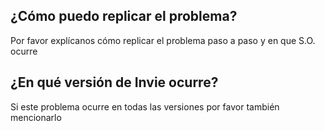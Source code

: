 ## ¿Cómo puedo replicar el problema? 
Por favor explícanos cómo replicar el problema paso a paso y en que S.O. ocurre
## ¿En qué versión de Invie ocurre?
Si este problema ocurre en todas las versiones por favor también mencionarlo
